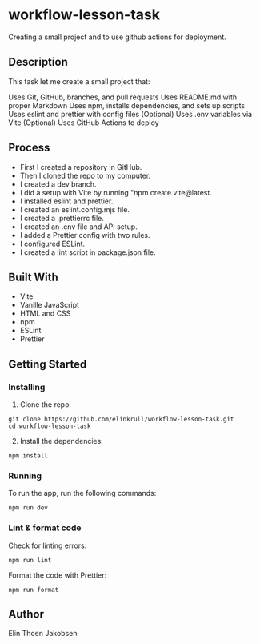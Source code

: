 # workflow-lesson-task

Creating a small project and to use github actions for deployment.

## Description

This task let me create a small project that:

Uses Git, GitHub, branches, and pull requests
Uses README.md with proper Markdown
Uses npm, installs dependencies, and sets up scripts
Uses eslint and prettier with config files
(Optional) Uses .env variables via Vite
(Optional) Uses GitHub Actions to deploy

## Process

- First I created a repository in GitHub.
- Then I cloned the repo to my computer.
- I created a dev branch.
- I did a setup with Vite by running "npm create vite@latest.
- I installed eslint and prettier.
- I created an eslint.config.mjs file.
- I created a .prettierrc file.
- I created an .env file and API setup.
- I added a Prettier config with two rules.
- I configured ESLint.
- I created a lint script in package.json file.

## Built With

- Vite
- Vanille JavaScript
- HTML and CSS
- npm
- ESLint
- Prettier

## Getting Started

### Installing

1. Clone the repo:

```
git clone https://github.com/elinkrull/workflow-lesson-task.git
cd workflow-lesson-task
```

2. Install the dependencies:

```
npm install
```

### Running

To run the app, run the following commands:

```
npm run dev
```

### Lint & format code

Check for linting errors:

```
npm run lint
```

Format the code with Prettier:

```
npm run format
```

## Author

Elin Thoen Jakobsen
